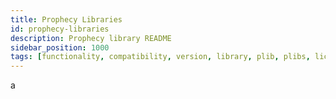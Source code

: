 ```yaml
---
title: Prophecy Libraries
id: prophecy-libraries
description: Prophecy library README
sidebar_position: 1000
tags: [functionality, compatibility, version, library, plib, plibs, license]
---
```


a
